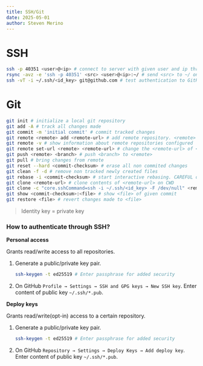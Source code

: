 ```yaml
---
title: SSH/Git
date: 2025-05-01
author: Steven Merino
---
```


# SSH

```bash
ssh -p 40351 <user>@<ip> # connect to server with given user and ip through port 40351
rsync -avz -e 'ssh -p 40351' <src> <user>@<ip>:~/ # send <src> to ~/ on remote server over SSH through port 40351
ssh -vT -i ~/.ssh/<id_key> git@github.com # test authentication to GitHub using a particular identity key
```

# Git

```bash
git init # initialize a local git repository
git add -A # track all changes made
git commit -m 'initial commit' # commit tracked changes
git remote <remote> add <remote-url> # add remote repository. <remote> is commonly set to "origin"
git remote -v # show information about remote repositories configured
git remote set-url <remote> <remote-url> # change the <remote-url> of <remote>
git push <remote> <branch> # push <branch> to <remote>
git pull # bring changes from remote
git reset --hard <commit-checksum> # erase all non commited changes
git clean -f -d # remove non tracked newly created files
git rebase -i <commit-checksum> # start interactive rebasing. CAREFUL only do this if you are experienced
git clone <remote-url> # clone contents of <remote-url> on CWD
git clone -c "core.sshCommand=ssh -i ~/.ssh/<id_key> -F /dev/null" <remote-url> # clone contents of <remote-url> on CWD using a particular identity key (remembers identity key for future operations that require authentication)
git show <commit-checksum>:<file> # show <file> of given commit
git restore <file> # revert changes made to <file>
```

> Identity key = private key

### How to authenticate through SSH?

**Personal access**

Grants read/write access to all repositories.

1.  Generate a public/private key pair.

    ```bash
    ssh-keygen -t ed25519 # Enter passphrase for added security
    ```

1.  On GitHub `Profile → Settings → SSH and GPG keys → New SSH key`. Enter content of public key `~/.ssh/*.pub`.

**Deploy keys**

Grants read/write(opt-in) access to a certain repository.

1.  Generate a public/private key pair.

    ```bash
    ssh-keygen -t ed25519 # Enter passphrase for added security
    ```

1.  On GitHub `Repository → Settings → Deploy Keys → Add deploy key`. Enter content of public key `~/.ssh/*.pub`.
